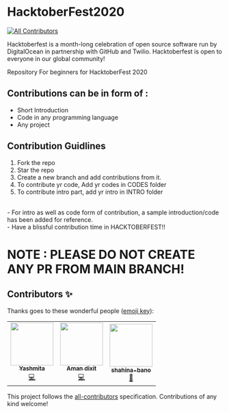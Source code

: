 # HacktoberFest2020
<!-- ALL-CONTRIBUTORS-BADGE:START - Do not remove or modify this section -->
[![All Contributors](https://img.shields.io/badge/all_contributors-3-orange.svg?style=flat-square)](#contributors-)
<!-- ALL-CONTRIBUTORS-BADGE:END -->

Hacktoberfest is a month-long celebration of open source software run by DigitalOcean in partnership with GitHub and Twilio.
Hacktoberfest is open to everyone in our global community!

Repository For beginners for HacktoberFest 2020

## Contributions can be in form of :
- Short Introduction 
- Code in any programming language
- Any project 

## Contribution Guidlines
1. Fork the repo <br>
2. Star the repo
3. Create a new branch and add contributions from it.
4. To contribute yr code, Add yr codes in CODES folder
3. To contribute intro part, add yr intro in INTRO folder
<br>
- For intro as well as code form of contribution, a sample introduction/code has been added for reference.
<br>
- Have a blissful contribution time in HACKTOBERFEST!! 


# NOTE : PLEASE DO NOT CREATE ANY PR FROM MAIN BRANCH! 

## Contributors ✨

Thanks goes to these wonderful people ([emoji key](https://allcontributors.org/docs/en/emoji-key)):

<!-- ALL-CONTRIBUTORS-LIST:START - Do not remove or modify this section -->
<!-- prettier-ignore-start -->
<!-- markdownlint-disable -->
<table>
  <tr>
    <td align="center"><a href="https://github.com/yashmita"><img src="https://avatars2.githubusercontent.com/u/55138349?v=4" width="100px;" alt=""/><br /><sub><b>Yashmita</b></sub></a><br /><a href="https://github.com/Raksha1906/HacktoberFest2020/commits?author=yashmita" title="Code">💻</a></td>
    <td align="center"><a href="https://github.com/Amandixit10"><img src="https://avatars2.githubusercontent.com/u/55151241?v=4" width="100px;" alt=""/><br /><sub><b>Aman dixit</b></sub></a><br /><a href="https://github.com/Raksha1906/HacktoberFest2020/commits?author=Amandixit10" title="Code">💻</a></td>
    <td align="center"><a href="https://github.com/shahina-bano"><img src="https://avatars3.githubusercontent.com/u/56913578?v=4" width="100px;" alt=""/><br /><sub><b>shahina-bano</b></sub></a><br /><a href="https://github.com/Raksha1906/HacktoberFest2020/commits?author=shahina-bano" title="Documentation">📖</a></td>
  </tr>
</table>

<!-- markdownlint-enable -->
<!-- prettier-ignore-end -->
<!-- ALL-CONTRIBUTORS-LIST:END -->

This project follows the [all-contributors](https://github.com/all-contributors/all-contributors) specification. Contributions of any kind welcome!

